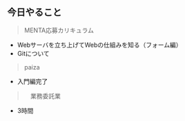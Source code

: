 ## 今日やること

> MENTA応募カリキュラム
-  Webサーバを立ち上げてWebの仕組みを知る（フォーム編）
- Gitについて


> paiza
- 入門編完了

>　業務委託業　
- 3時間 
